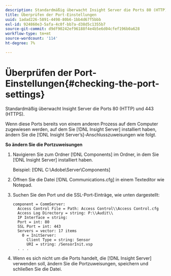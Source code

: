```yaml
---
description: Standardmäßig überwacht Insight Server die Ports 80 (HTTP) und 443 (HTTPS).
title: Überprüfen der Port-Einstellungen
uuid: 1adad226-5891-4498-80b6-1bb4d67f5bbb
exl-id: 924860e3-5afa-4c0f-bb7a-d38d5c1355b7
source-git-commit: d9df90242ef96188f4e4b5e6d04cfef196b0a628
workflow-type: tm+mt
source-wordcount: '114'
ht-degree: 7%

---
```


# Überprüfen der Port-Einstellungen{#checking-the-port-settings}

Standardmäßig überwacht Insight Server die Ports 80 (HTTP) und 443 (HTTPS).

Wenn diese Ports bereits von einem anderen Prozess auf dem Computer zugewiesen werden, auf dem Sie [!DNL Insight Server] installiert haben, ändern Sie die [!DNL Insight Server’s]-Anschlusszuweisungen wie folgt.

**So ändern Sie die Portzuweisungen**

1. Navigieren Sie zum Ordner [!DNL Components] im Ordner, in dem Sie [!DNL Insight Server] installiert haben.

   Beispiel: [!DNL C:\Adobe\Server\Components]

1. Öffnen Sie die Datei [!DNL Communications.cfg] in einem Texteditor wie Notepad.
1. Suchen Sie den Port und die SSL-Port-Einträge, wie unten dargestellt:

   ```
   component = CommServer: 
     Access Control File = Path: Access Control\\Access Control.cfg
     Access Log Directory = string: P:\\Audit\\
     IP Interface = string: 
     Port = int: 80
     SSL Port = int: 443
     Servers = vector: 17 items
       0 = InitServer: 
         Client Type = string: Sensor
         URI = string: /SensorInit.vsp
     . . .
   ```

1. Wenn es sich nicht um die Ports handelt, die [!DNL Insight Server] verwenden soll, ändern Sie die Portzuweisungen, speichern und schließen Sie die Datei.
